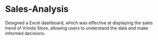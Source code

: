 # Sales-Analysis
Designed a Excel dashboard, which was effective at displaying the sales trend of Vrinda Store, allowing users to understand the data and make informed decisions. 
